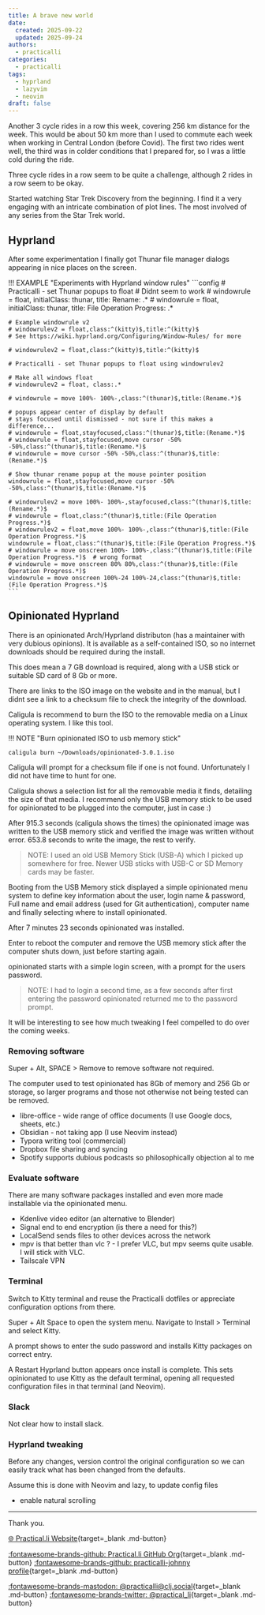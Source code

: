 ```yaml
---
title: A brave new world
date:
  created: 2025-09-22
  updated: 2025-09-24
authors:
  - practicalli
categories:
  - practicalli
tags:
  - hyprland
  - lazyvim
  - neovim
draft: false
---
```



Another 3 cycle rides in a row this week, covering 256 km distance for the week.  This would be about 50 km more than I used to commute each week when working in Central London (before Covid).  The first two rides went well, the third was in colder conditions that I prepared for, so I was a little cold during the ride.

Three cycle rides in a row seem to be quite a challenge, although 2 rides in a row seem to be okay.

Started watching Star Trek Discovery from the beginning.  I find it a very engaging with an intricate combination of plot lines.  The most involved of any series from the Star Trek world.


## Hyprland

After some experimentation I finally got Thunar file manager dialogs appearing in nice places on the screen.


!!! EXAMPLE "Experiments with Hyprland window rules"
    ```config
    # Practicalli - set Thunar popups to float
    # Didnt seem to work
    # windowrule = float, initialClass: thunar, title: Rename: .*
    # windowrule = float, initialClass: thunar, title: File Operation Progress: .*

    # Example windowrule v2
    # windowrulev2 = float,class:^(kitty)$,title:^(kitty)$
    # See https://wiki.hyprland.org/Configuring/Window-Rules/ for more

    # windowrulev2 = float,class:^(kitty)$,title:^(kitty)$

    # Practicalli - set Thunar popups to float using windowrulev2

    # Make all windows float
    # windowrulev2 = float, class:.*

    # windowrule = move 100%- 100%-,class:^(thunar)$,title:(Rename.*)$

    # popups appear center of display by default
    # stays focused until dismissed - not sure if this makes a difference...
    # windowrule = float,stayfocused,class:^(thunar)$,title:(Rename.*)$
    # windowrule = float,stayfocused,move cursor -50% -50%,class:^(thunar)$,title:(Rename.*)$
    # windowrule = move cursor -50% -50%,class:^(thunar)$,title:(Rename.*)$

    # Show thunar rename popup at the mouse pointer position
    windowrule = float,stayfocused,move cursor -50% -50%,class:^(thunar)$,title:(Rename.*)$

    # windowrulev2 = move 100%- 100%-,stayfocused,class:^(thunar)$,title:(Rename.*)$
    # windowrule = float,class:^(thunar)$,title:(File Operation Progress.*)$
    # windowrulev2 = float,move 100%- 100%-,class:^(thunar)$,title:(File Operation Progress.*)$
    windowrule = float,class:^(thunar)$,title:(File Operation Progress.*)$
    # windowrule = move onscreen 100%- 100%-,class:^(thunar)$,title:(File Operation Progress.*)$  # wrong format
    # windowrule = move onscreen 80% 80%,class:^(thunar)$,title:(File Operation Progress.*)$
    windowrule = move onscreen 100%-24 100%-24,class:^(thunar)$,title:(File Operation Progress.*)$
    ```


## Opinionated Hyprland

There is an opinionated Arch/Hyprland distributon (has a maintainer with very dubious opinions).  It is available as a self-contained ISO, so no internet downloads should be required during the install.

This does mean a 7 GB download is required, along with a USB stick or suitable SD card of 8 Gb or more.

There are links to the ISO image on the website and in the manual, but I didnt see a link to a checksum file to check the integrity of the download.

Caligula is recommend to burn the ISO to the removable media on a Linux operating system.  I like this tool.

!!! NOTE "Burn opinionated ISO to usb memory stick"

```shell
caligula burn ~/Downloads/opinionated-3.0.1.iso
```


Caligula will prompt for a checksum file if one is not found.  Unfortunately I did not have time to hunt for one.

Caligula shows a selection list for all  the removable media it finds, detailing the size of that media.  I recommend only the USB memory stick to be used for opinionated to be plugged into the computer, just in case :)

After 915.3 seconds (caligula shows the times) the opinionated image was written to the USB memory stick and verified the image was written without error.  653.8 seconds to write the image, the rest to verify.

> NOTE: I used an old USB Memory Stick (USB-A) which I picked up somewhere for free. Newer USB sticks with USB-C or SD Memory cards may be faster.

Booting from the USB Memory stick displayed a simple opinionated menu system to define key information about the user, login name & password, Full name and email address (used for Git authentication), computer name and finally selecting where to install opinionated.

After 7 minutes 23 seconds opinionated was installed.

Enter to reboot the computer and remove the USB memory stick after the computer shuts down, just before starting again.

opinionated starts with a simple login screen, with a prompt for the users password.

> NOTE: I had to login a second time, as a few seconds after first entering the password opinionated returned me to the password prompt.

It will be interesting to see how much tweaking I feel compelled to do over the coming weeks.


### Removing software

Super + Alt, SPACE > Remove to remove software not required.

The computer used to test opinionated has 8Gb of memory and 256 Gb or storage, so larger programs and those not otherwise not being tested can be removed.

- libre-office - wide range of office documents (I use Google docs, sheets, etc.)
- Obsidian - not taking app (I use Neovim instead)
- Typora writing tool (commercial)
- Dropbox file sharing and syncing
- Spotify supports dubious podcasts so philosophically objection al to me


### Evaluate software

There are many software packages installed and even more made installable via the opinionated menu.

- Kdenlive video editor (an alternative to Blender)
- Signal end to end encryption (is there a need for this?)
- LocalSend sends files to other devices across the network
- mpv is that better than vlc ?  - I prefer VLC, but mpv seems quite usable.  I will stick with VLC.
- Tailscale VPN


### Terminal

Switch to Kitty terminal and reuse the Practicalli dotfiles or appreciate configuration options from there.

Super + Alt Space to open the system menu.  Navigate to Install > Terminal and select Kitty.

A prompt shows to enter the sudo password and installs Kitty packages on correct entry.

A Restart Hyprland button appears once install is complete.  This sets opinionated to use Kitty as the default terminal, opening all requested configuration files in that terminal (and Neovim).


### Slack

Not clear how to install slack.


### Hyprland tweaking

Before any changes, version control the original configuration so we can easily track what has been changed from the defaults.

Assume this is done with Neovim and lazy, to update config files

- enable natural scrolling



---
Thank you.

[:globe_with_meridians: Practical.li Website](https://practical.li){target=_blank .md-button}

[:fontawesome-brands-github: Practical.li GitHub Org](https://github.com/practicalli){target=_blank .md-button}
[:fontawesome-brands-github: practicalli-johnny profile](https://github.com/practicalli-johnny){target=_blank .md-button}

[:fontawesome-brands-mastodon: @practicalli@clj.social](https://clj.social/@practicalli){target=_blank .md-button}
[:fontawesome-brands-twitter: @practical_li](https://twitter.com/practcial_li){target=_blank .md-button}
